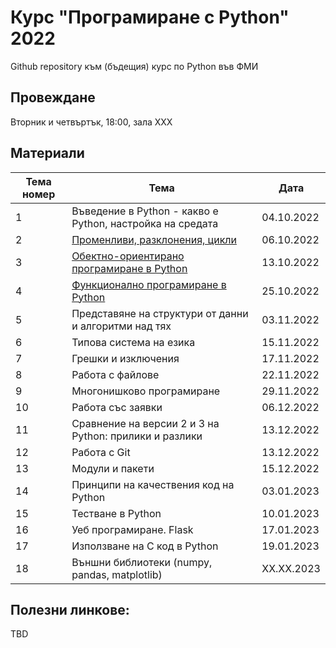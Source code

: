 # Курс "Програмиране с Python" 2022
Github repository към (бъдещия) курс по Python във ФМИ

## Провеждане
Вторник и четвъртък, 18:00, зала XXX

## Материали

| Тема номер | Тема                                                      | Дата       |
| ---------- | --------------------------------------------------------- | ---------- |
| 1          | Въведение в Python - какво е Python, настройка на средата | 04.10.2022 |
| 2          | [Променливи, разклонения, цикли](https://github.com/fmipython/PythonCourse2022/tree/main/02%20-%20Variables%2C%20types%2C%20control%20flow) | 06.10.2022 |
| 3          | [Обектно-ориентирано програмиране в Python](https://github.com/fmipython/PythonCourse2022/tree/main/03%20-%20OOP)                           | 13.10.2022 |
| 4          | [Функционално програмиране в Python](https://github.com/fmipython/PythonCourse2022/tree/main/04%20-%20Functional%20Programming)             | 25.10.2022 |
| 5          | Представяне на структури от данни и алгоритми над тях     | 03.11.2022 |
| 6          | Типова система на езика                                   | 15.11.2022 |
| 7          | Грешки и изключения                                       | 17.11.2022 |
| 8          | Работа с файлове                                          | 22.11.2022 |
| 9          | Многонишково програмиране                                 | 29.11.2022 |
| 10         | Работа със заявки                                         | 06.12.2022 |
| 11         | Сравнение на версии 2 и 3 на Python: прилики и разлики    | 13.12.2022 |
| 12         | Работа с Git                                              | 13.12.2022 |
| 13         | Модули и пакети                                           | 15.12.2022 |
| 14         | Принципи на качествения код на Python                     | 03.01.2023 |
| 15         | Тестване в Python                                         | 10.01.2023 |
| 16         | Уеб програмиране. Flask                                   | 17.01.2023 |
| 17         | Използване на C код в Python                              | 19.01.2023 |
| 18         | Външни библиотеки (numpy, pandas, matplotlib)             | XX.XX.2023 |

## Полезни линкове:

TBD

